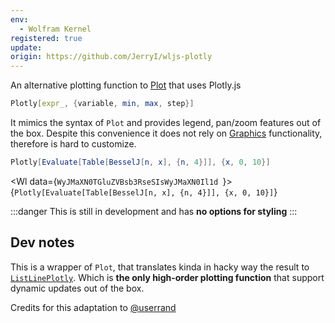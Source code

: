 ```yaml
---
env:
  - Wolfram Kernel
registered: true
update: 
origin: https://github.com/JerryI/wljs-plotly
---
```

An alternative plotting function to [Plot](Plot.md) that uses Plotly.js
```mathematica
Plotly[expr_, {variable, min, max, step}]
```

It mimics the syntax of `Plot` and provides legend, pan/zoom features out of the box. Despite this convenience it does not rely on [Graphics](../Graphics/Graphics.md) functionality, therefore is hard to customize.

```mathematica
Plotly[Evaluate[Table[BesselJ[n, x], {n, 4}]], {x, 0, 10}]
```

<Wl data={`WyJMaXN0TGluZVBsb3RseSIsWyJMaXN0Il1d
`}>{`Plotly[Evaluate[Table[BesselJ[n, x], {n, 4}]], {x, 0, 10}]`}</Wl>

:::danger
This is still in development and has __no options for styling__
:::

## Dev notes
This is a wrapper of `Plot`, that translates kinda in hacky way the result to [`ListLinePlotly`](ListLinePlotly.md). Which is __the only high-order plotting function__ that support dynamic updates out of the box.

Credits for this adaptation to [@userrand](https://github.com/userrand)
